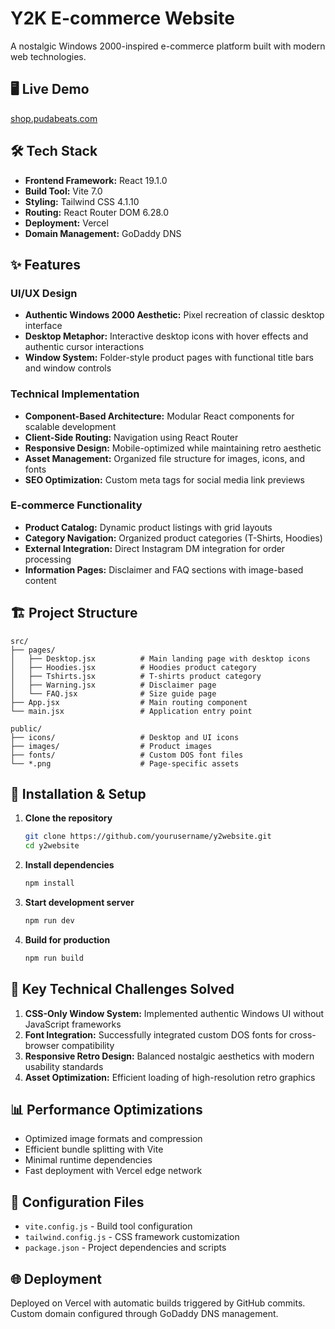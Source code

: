 # Y2K E-commerce Website

A nostalgic Windows 2000-inspired e-commerce platform built with modern web technologies.

## 🖥️ Live Demo
[shop.pudabeats.com](https://shop.pudabeats.com)

## 🛠️ Tech Stack

- **Frontend Framework:** React 19.1.0
- **Build Tool:** Vite 7.0
- **Styling:** Tailwind CSS 4.1.10
- **Routing:** React Router DOM 6.28.0
- **Deployment:** Vercel
- **Domain Management:** GoDaddy DNS

## ✨ Features

### UI/UX Design
- **Authentic Windows 2000 Aesthetic:** Pixel recreation of classic desktop interface
- **Desktop Metaphor:** Interactive desktop icons with hover effects and authentic cursor interactions
- **Window System:** Folder-style product pages with functional title bars and window controls

### Technical Implementation
- **Component-Based Architecture:** Modular React components for scalable development
- **Client-Side Routing:** Navigation using React Router
- **Responsive Design:** Mobile-optimized while maintaining retro aesthetic
- **Asset Management:** Organized file structure for images, icons, and fonts
- **SEO Optimization:** Custom meta tags for social media link previews

### E-commerce Functionality
- **Product Catalog:** Dynamic product listings with grid layouts
- **Category Navigation:** Organized product categories (T-Shirts, Hoodies)
- **External Integration:** Direct Instagram DM integration for order processing
- **Information Pages:** Disclaimer and FAQ sections with image-based content

## 🏗️ Project Structure

```
src/
├── pages/
│   ├── Desktop.jsx          # Main landing page with desktop icons
│   ├── Hoodies.jsx          # Hoodies product category
│   ├── Tshirts.jsx          # T-shirts product category
│   ├── Warning.jsx          # Disclaimer page
│   └── FAQ.jsx              # Size guide page
├── App.jsx                  # Main routing component
└── main.jsx                 # Application entry point

public/
├── icons/                   # Desktop and UI icons
├── images/                  # Product images
├── fonts/                   # Custom DOS font files
└── *.png                    # Page-specific assets
```

## 🚀 Installation & Setup

1. **Clone the repository**
   ```bash
   git clone https://github.com/yourusername/y2website.git
   cd y2website
   ```

2. **Install dependencies**
   ```bash
   npm install
   ```

3. **Start development server**
   ```bash
   npm run dev
   ```

4. **Build for production**
   ```bash
   npm run build
   ```

## 🧩 Key Technical Challenges Solved

1. **CSS-Only Window System:** Implemented authentic Windows UI without JavaScript frameworks
2. **Font Integration:** Successfully integrated custom DOS fonts for cross-browser compatibility
3. **Responsive Retro Design:** Balanced nostalgic aesthetics with modern usability standards
4. **Asset Optimization:** Efficient loading of high-resolution retro graphics

## 📊 Performance Optimizations

- Optimized image formats and compression
- Efficient bundle splitting with Vite
- Minimal runtime dependencies
- Fast deployment with Vercel edge network

## 🔧 Configuration Files

- `vite.config.js` - Build tool configuration
- `tailwind.config.js` - CSS framework customization
- `package.json` - Project dependencies and scripts

## 🌐 Deployment

Deployed on Vercel with automatic builds triggered by GitHub commits. Custom domain configured through GoDaddy DNS management.